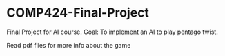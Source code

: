 # COMP424-Final-Project
Final Project for AI course.
Goal: To implement an AI to play pentago twist.

Read pdf files for more info about the game
